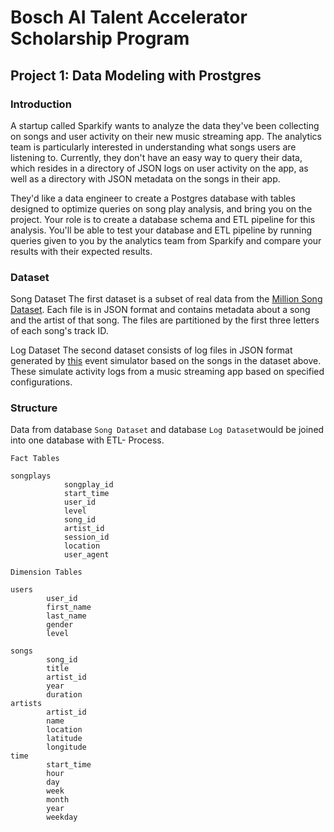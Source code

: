 
#  Bosch AI Talent Accelerator Scholarship Program
## Project 1: Data Modeling with Prostgres 

### **Introduction**
A startup called Sparkify wants to analyze the data they've been collecting on songs and user activity on their new music streaming app. The analytics team is particularly interested in understanding what songs users are listening to. Currently, they don't have an easy way to query their data, which resides in a directory of JSON logs on user activity on the app, as well as a directory with JSON metadata on the songs in their app.

They'd like a data engineer to create a Postgres database with tables designed to optimize queries on song play analysis, and bring you on the project. Your role is to create a database schema and ETL pipeline for this analysis. You'll be able to test your database and ETL pipeline by running queries given to you by the analytics team from Sparkify and compare your results with their expected results.

### Dataset

Song Dataset
The first dataset is a subset of real data from the [Million Song Dataset](http://millionsongdataset.com). Each file is in JSON format and contains metadata about a song and the artist of that song. The files are partitioned by the first three letters of each song's track ID.

Log Dataset
The second dataset consists of log files in JSON format generated by [this](https://github.com/Interana/eventsim) event simulator based on the songs in the dataset above. These simulate activity logs from a music streaming app based on specified configurations.

### Structure
Data from database `Song Dataset` and database `Log Dataset`would be joined into one database with ETL- Process.

`Fact Tables`
```
songplays
            songplay_id 
            start_time 
            user_id
            level
            song_id
            artist_id
            session_id
            location
            user_agent
```
`Dimension Tables`
```
users  
        user_id
        first_name
        last_name
        gender
        level
   
songs   
        song_id
        title
        artist_id
        year
        duration
artists 
        artist_id
        name
        location
        latitude
        longitude
time    
        start_time
        hour
        day
        week
        month
        year
        weekday
```


